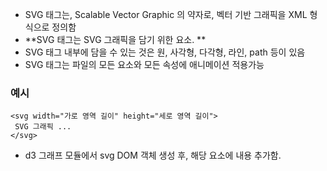 
- SVG 태그는, Scalable Vector Graphic 의 약자로, 벡터 기반 그래픽을 XML 형식으로 정의함
- **SVG 태그는 SVG 그래픽을 담기 위한 요소. **
- SVG 태그 내부에 담을 수 있는 것은 원, 사각형, 다각형, 라인, path 등이 있음
- SVG 태그는 파일의 모든 요소와 모든 속성에 애니메이션 적용가능


### 예시

```
<svg width="가로 영역 길이" height="세로 영역 길이">
 SVG 그래픽 ...
</svg>
```

- d3 그래프 모듈에서 svg DOM 객체 생성 후, 해당 요소에 내용 추가함.
